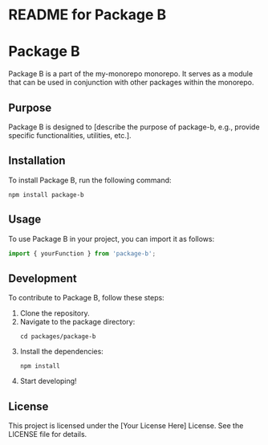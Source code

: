 # README for Package B

# Package B

Package B is a part of the my-monorepo monorepo. It serves as a module that can be used in conjunction with other packages within the monorepo.

## Purpose

Package B is designed to [describe the purpose of package-b, e.g., provide specific functionalities, utilities, etc.].

## Installation

To install Package B, run the following command:

```
npm install package-b
```

## Usage

To use Package B in your project, you can import it as follows:

```javascript
import { yourFunction } from 'package-b';
```

## Development

To contribute to Package B, follow these steps:

1. Clone the repository.
2. Navigate to the package directory:
   ```
   cd packages/package-b
   ```
3. Install the dependencies:
   ```
   npm install
   ```
4. Start developing!

## License

This project is licensed under the [Your License Here] License. See the LICENSE file for details.